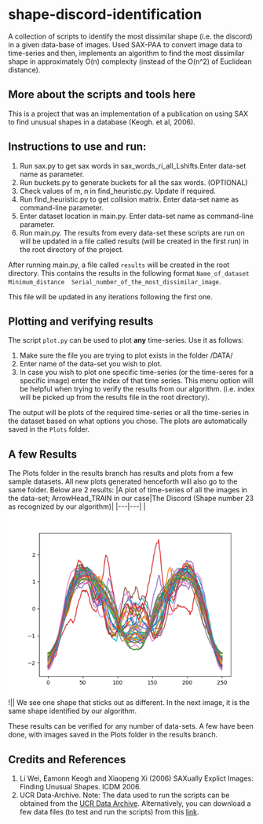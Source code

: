 # shape-discord-identification

A collection of scripts to identify the most dissimilar shape (i.e. the discord) in a given data-base of images. Used SAX-PAA to convert image data to time-series and then, implements an algorithm to find the most dissimilar shape in approximately O(n) complexity (instead of the O(n^2) of Euclidean distance).

## More about the scripts and tools here
This is a project that was an implementation of a publication on using SAX to find unusual shapes in a database (Keogh. et al, 2006).

## Instructions to use and run:

1. Run sax.py to get sax words in sax_words_ri_all_Lshifts.Enter data-set name as parameter.
2. Run buckets.py to generate buckets for all the sax words. (OPTIONAL)
3. Check values of m, n in find_heuristic.py. Update if required. 
4. Run find_heuristic.py to get collision matrix. Enter data-set name as command-line parameter.
5. Enter dataset location in main.py. Enter data-set name as command-line parameter.
6. Run main.py. The results from every data-set these scripts are run on will be updated in a file called results (will be created in the first run) in the root directory of the project.

After running main.py, a file called `results` will be created in the root directory. This contains the results in the following format `Name_of_dataset  Minimum_distance  Serial_number_of_the_most_dissimilar_image`.

This file will be updated in any iterations following the first one.

## Plotting and verifying results

The script `plot.py` can be used to plot **any** time-series. Use it as follows:

1. Make sure the file you are trying to plot exists in the folder /DATA/
2. Enter name of the data-set you wish to plot.
3. In case you wish to plot one specific time-series (or the time-seres for a specific image) enter the index of that time series. This menu option will be helpful when trying to verify the results from our algorithm. (i.e. index will be picked up from the results file in the root directory). 

The output will be plots of the required time-series or all the time-series in the dataset based on what options you chose.
The plots are automatically saved in the `Plots` folder.

## A few Results

The Plots folder in the results branch has results and plots from a few sample datasets. 
All new plots generated henceforth will also go to the same folder.
Below are 2 results:
|A plot of time-series of all the images in the data-set; ArrowHead_TRAIN in our case|The Discord (Shape number 23 as recognized by our algorithm)|
|---|---|
|![](/Plots/ArrowHead_TRAIN_all.png)!|[](/Plots/ArrowHead_TRAIN_23.png)|
We see one shape that sticks out as different. In the next image, it is the same shape identified by our algorithm.


These results can be verified for any number of data-sets. A few have been done, with images saved in the Plots folder in the results branch.

## Credits and References

1. Li Wei, Eamonn Keogh and Xiaopeng Xi (2006) SAXually Explict Images: Finding Unusual Shapes. ICDM 2006.
2. UCR Data-Archive.
Note: The data used to run the scripts can be obtained from the [UCR Data Archive](https://www.cs.ucr.edu/~eamonn/time_series_data/UCR_TS_Archive_2015.zip).
Alternatively, you can download a few data files (to test and run the scripts) from this [link](https://drive.google.com/open?id=1Y9KprdCn3563Q20xR-3kMpS2_GrP7Bl5).
